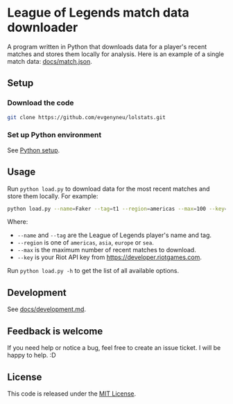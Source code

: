 # League of Legends match data downloader

A program written in Python that downloads data for a player's recent matches and stores them locally for analysis. Here is an example of a single match data: [docs/match.json](docs/match.json).

## Setup

### Download the code

```bash
git clone https://github.com/evgenyneu/lolstats.git
```

### Set up Python environment

See [Python setup](docs/python_setup.md).

## Usage

Run `python load.py` to download data for the most recent matches and store them locally. For example:

```bash
python load.py --name=Faker --tag=t1 --region=americas --max=100 --key=your_api_key
```

Where:

  * `--name` and `--tag` are the League of Legends player's name and tag.
  * `--region` is one of `americas`, `asia`, `europe` or `sea`.
  * `--max` is the maximum number of recent matches to download.
  * `--key` is your Riot API key from https://developer.riotgames.com.

Run `python load.py -h` to get the list of all available options.


## Development

See [docs/development.md](docs/development.md).


## Feedback is welcome

If you need help or notice a bug, feel free to create an issue ticket. I will be happy to help. :D


## License

This code is released under the [MIT License](LICENSE).
